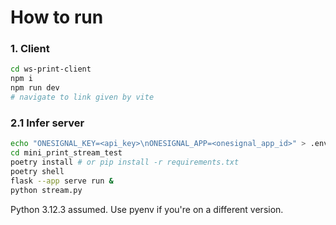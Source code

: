 # How to run


### 1. Client
```sh
cd ws-print-client
npm i
npm run dev
# navigate to link given by vite
```

### 2.1 Infer server
```sh
echo "ONESIGNAL_KEY=<api_key>\nONESIGNAL_APP=<onesignal_app_id>" > .env
cd mini_print_stream_test
poetry install # or pip install -r requirements.txt
poetry shell
flask --app serve run &
python stream.py
```
Python 3.12.3 assumed. Use pyenv if you're on a different version. 
